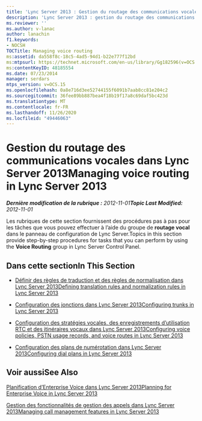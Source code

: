 ```yaml
---
title: 'Lync Server 2013 : Gestion du routage des communications vocales'
description: 'Lync Server 2013 : gestion du routage des communications vocales.'
ms.reviewer: ''
ms.author: v-lanac
author: lanachin
f1.keywords:
- NOCSH
TOCTitle: Managing voice routing
ms:assetid: da558f8c-18c5-4ad5-94d1-b22e777f12bd
ms:mtpsurl: https://technet.microsoft.com/en-us/library/Gg182596(v=OCS.15)
ms:contentKeyID: 48185554
ms.date: 07/23/2014
manager: serdars
mtps_version: v=OCS.15
ms.openlocfilehash: 0a8e716d3ee52744155f6091b7aab8cc81e204c2
ms.sourcegitcommit: 36fee89bb887bea4f18b19f17a8c69daf5bc423d
ms.translationtype: MT
ms.contentlocale: fr-FR
ms.lasthandoff: 11/26/2020
ms.locfileid: "49446063"
---
```

# <a name="managing-voice-routing-in-lync-server-2013"></a><span data-ttu-id="0037b-103">Gestion du routage des communications vocales dans Lync Server 2013</span><span class="sxs-lookup"><span data-stu-id="0037b-103">Managing voice routing in Lync Server 2013</span></span>

<div data-xmlns="http://www.w3.org/1999/xhtml">

<div class="topic" data-xmlns="http://www.w3.org/1999/xhtml" data-msxsl="urn:schemas-microsoft-com:xslt" data-cs="https://msdn.microsoft.com/">

<div data-asp="https://msdn2.microsoft.com/asp">



</div>

<div id="mainSection">

<div id="mainBody"><span data-ttu-id="0037b-104">

<span> </span></span><span class="sxs-lookup"><span data-stu-id="0037b-104">

<span> </span></span></span>

<span data-ttu-id="0037b-105">_**Dernière modification de la rubrique :** 2012-11-01_</span><span class="sxs-lookup"><span data-stu-id="0037b-105">_**Topic Last Modified:** 2012-11-01_</span></span>

<span data-ttu-id="0037b-106">Les rubriques de cette section fournissent des procédures pas à pas pour les tâches que vous pouvez effectuer à l’aide du groupe de **routage vocal** dans le panneau de configuration de Lync Server.</span><span class="sxs-lookup"><span data-stu-id="0037b-106">Topics in this section provide step-by-step procedures for tasks that you can perform by using the **Voice Routing** group in Lync Server Control Panel.</span></span>

<div>

## <a name="in-this-section"></a><span data-ttu-id="0037b-107">Dans cette section</span><span class="sxs-lookup"><span data-stu-id="0037b-107">In This Section</span></span>

  - [<span data-ttu-id="0037b-108">Définir des règles de traduction et des règles de normalisation dans Lync Server 2013</span><span class="sxs-lookup"><span data-stu-id="0037b-108">Defining translation rules and normalization rules in Lync Server 2013</span></span>](lync-server-2013-defining-translation-rules-and-normalization-rules.md)

  - [<span data-ttu-id="0037b-109">Configuration des jonctions dans Lync Server 2013</span><span class="sxs-lookup"><span data-stu-id="0037b-109">Configuring trunks in Lync Server 2013</span></span>](lync-server-2013-configuring-trunks.md)

  - [<span data-ttu-id="0037b-110">Configuration des stratégies vocales, des enregistrements d’utilisation RTC et des itinéraires vocaux dans Lync Server 2013</span><span class="sxs-lookup"><span data-stu-id="0037b-110">Configuring voice policies, PSTN usage records, and voice routes in Lync Server 2013</span></span>](lync-server-2013-configuring-voice-policies-pstn-usage-records-and-voice-routes.md)

  - [<span data-ttu-id="0037b-111">Configuration des plans de numérotation dans Lync Server 2013</span><span class="sxs-lookup"><span data-stu-id="0037b-111">Configuring dial plans in Lync Server 2013</span></span>](lync-server-2013-configuring-dial-plans.md)

</div>

<div>

## <a name="see-also"></a><span data-ttu-id="0037b-112">Voir aussi</span><span class="sxs-lookup"><span data-stu-id="0037b-112">See Also</span></span>


[<span data-ttu-id="0037b-113">Planification d’Enterprise Voice dans Lync Server 2013</span><span class="sxs-lookup"><span data-stu-id="0037b-113">Planning for Enterprise Voice in Lync Server 2013</span></span>](lync-server-2013-planning-for-enterprise-voice.md)  


[<span data-ttu-id="0037b-114">Gestion des fonctionnalités de gestion des appels dans Lync Server 2013</span><span class="sxs-lookup"><span data-stu-id="0037b-114">Managing call management features in Lync Server 2013</span></span>](lync-server-2013-managing-call-management-features.md)  
  

<span data-ttu-id="0037b-115"></div>

</div>

<span> </span>

</div>

</div>

</span><span class="sxs-lookup"><span data-stu-id="0037b-115"></div>

</div>

<span> </span>

</div>

</div>

</span></span></div>


